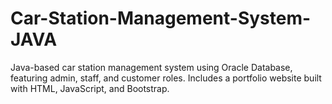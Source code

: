 # Car-Station-Management-System-JAVA
Java-based car station management system using Oracle Database, featuring admin, staff, and customer roles. Includes a portfolio website built with HTML, JavaScript, and Bootstrap.
